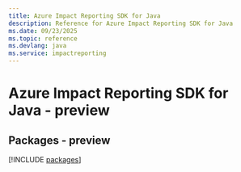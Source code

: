 ```yaml
---
title: Azure Impact Reporting SDK for Java
description: Reference for Azure Impact Reporting SDK for Java
ms.date: 09/23/2025
ms.topic: reference
ms.devlang: java
ms.service: impactreporting
---
```

# Azure Impact Reporting SDK for Java - preview
## Packages - preview
[!INCLUDE [packages](impact-reporting-index.md)]